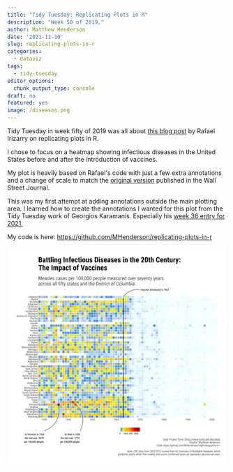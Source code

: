 ```yaml
---
title: "Tidy Tuesday: Replicating Plots in R"
description: "Week 50 of 2019."
author: Matthew Henderson
date: '2021-11-10'
slug: replicating-plots-in-r
categories:
  - dataviz
tags:
  - tidy-tuesday
editor_options: 
  chunk_output_type: console
draft: no
featured: yes
image: /diseases.png
---
```




Tidy Tuesday
in week fifty of 2019
was all about
[this blog post](https://simplystatistics.org/2019/08/28/you-can-replicate-almost-any-plot-with-ggplot2/)
by Rafael Irizarry
on replicating plots in R.

I chose to focus on a heatmap showing
infectious diseases in the United States
before and after
the introduction of vaccines.

My plot is heavily based
on Rafael's code with
just a few extra annotations
and a change of scale
to match the
[original version](http://graphics.wsj.com/infectious-diseases-and-vaccines/?mc_cid=711ddeb86e)
published in the Wall Street Journal.

This was my first attempt at adding annotations outside
the main plotting area.
I learned how to
create the annotations
I wanted for this plot
from the Tidy Tuesday work of Georgios Karamanis.
Especially his
[week 36 entry for 2021.](https://github.com/gkaramanis/tidytuesday/tree/master/2021/2021-week36)

My code is here:
https://github.com/MHenderson/replicating-plots-in-r

![Plot shows a heat map of measles cases per one hundred thousand people measured from 1928 to 2003 across all fifty US states and the District of Columbia. Showing that after 1963 when measles vaccine was introduced there was a dramatic drop in the number of measles cases throughout the United States.](diseases.png)

